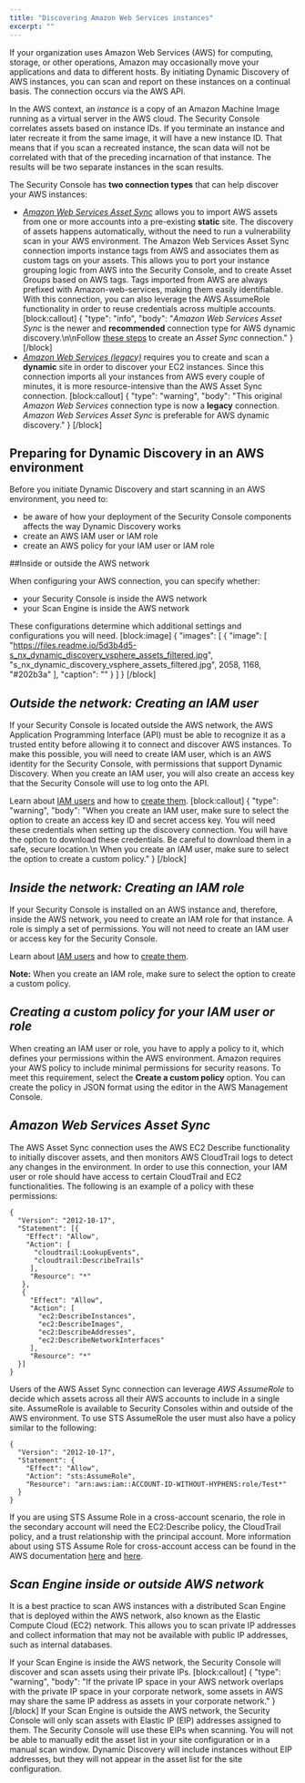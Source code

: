 ```yaml
---
title: "Discovering Amazon Web Services instances"
excerpt: ""
---
```

If your organization uses Amazon Web Services (AWS) for computing, storage, or other operations, Amazon may occasionally move your applications and data to different hosts. By initiating Dynamic Discovery of AWS instances, you can scan and report on these instances on a continual basis. The connection occurs via the AWS API.

In the AWS context, an *instance* is a copy of an Amazon Machine Image running as a virtual server in the AWS cloud. The Security Console correlates assets based on instance IDs. If you terminate an instance and later recreate it from the same image, it will have a new instance ID. That means that if you scan a recreated instance, the scan data will not be correlated with that of the preceding incarnation of that instance. The results will be two separate instances in the scan results.

The Security Console has **two connection types** that can help discover your AWS instances:

* *[Amazon Web Services Asset Sync](doc:discovering-amazon-web-services-instances#section--amazon-web-services-asset-sync-)* allows you to import AWS assets from one or more accounts into a pre-existing **static** site. The discovery of assets happens automatically, without the need to run a vulnerability scan in your AWS environment. The Amazon Web Services Asset Sync connection imports instance tags from AWS and associates them as custom tags on your assets. This allows you to port your instance grouping logic from AWS into the Security Console, and to create Asset Groups based on AWS tags. Tags imported from AWS are always prefixed with Amazon-web-services, making them easily identifiable.
With this connection, you can also leverage the AWS AssumeRole functionality in order to reuse credentials across multiple accounts.
[block:callout]
{
  "type": "info",
  "body": "_Amazon Web Services Asset Sync_ is the newer and **recommended** connection type for AWS dynamic discovery.\n\nFollow [these steps](doc:creating-and-managing-dynamic-discovery-connections#section-adding-an-amazon-web-services-asset-sync-connection) to create an _Asset Sync_ connection."
}
[/block]
* *[Amazon Web Services (legacy)](doc:amazon-web-services#section-aws-legacy-connection)* requires you to create and scan a **dynamic** site in order to discover your EC2 instances. Since this connection imports all your instances from AWS every couple of minutes, it is more resource-intensive than the AWS Asset Sync connection.
[block:callout]
{
  "type": "warning",
  "body": "This original _Amazon Web Services_ connection type is now a **legacy** connection.  _Amazon Web Services Asset Sync_ is preferable for AWS dynamic discovery."
}
[/block]
## Preparing for Dynamic Discovery in an AWS environment

Before you initiate Dynamic Discovery and start scanning in an AWS environment, you need to:

* be aware of how your deployment of the Security Console components affects the way Dynamic Discovery works
* create an AWS IAM user or IAM role
* create an AWS policy for your IAM user or IAM role

##Inside or outside the AWS network

When configuring your AWS connection, you can specify whether:

* your Security Console is inside the AWS network
* your Scan Engine is inside the AWS network

These configurations determine which additional settings and configurations you will need.
[block:image]
{
  "images": [
    {
      "image": [
        "https://files.readme.io/5d3b4d5-s_nx_dynamic_discovery_vsphere_assets_filtered.jpg",
        "s_nx_dynamic_discovery_vsphere_assets_filtered.jpg",
        2058,
        1168,
        "#202b3a"
      ],
      "caption": ""
    }
  ]
}
[/block]
## *Outside the network: Creating an IAM user*

If your Security Console is located outside the AWS network, the AWS Application Programming Interface (API) must be able to recognize it as a trusted entity before allowing it to connect and discover AWS instances. To make this possible, you will need to create IAM user, which is an AWS identity for the Security Console, with permissions that support Dynamic Discovery. When you create an IAM user, you will also create an access key that the Security Console will use to log onto the API.


Learn about [IAM users](http://docs.aws.amazon.com/IAM/latest/UserGuide/id.html) and how to [create them](http://docs.aws.amazon.com/IAM/latest/UserGuide/id_users_create.html).
[block:callout]
{
  "type": "warning",
  "body": "When you create an IAM user, make sure to select the option to create an access key ID and secret access key. You will need these credentials when setting up the discovery connection. You will have the option to download these credentials. Be careful to download them in a safe, secure location.\n When you create an IAM user, make sure to select the option to create a custom policy."
}
[/block]
## *Inside the network: Creating an IAM role*

If your Security Console is installed on an AWS instance and, therefore, inside the AWS network, you need to create an IAM role for that instance. A role is simply a set of permissions. You will not need to create an IAM user or access key for the Security Console.

Learn about [IAM users](http://docs.aws.amazon.com/IAM/latest/UserGuide/id.html) and how to [create them](http://docs.aws.amazon.com/IAM/latest/UserGuide/id_users_create.html).

**Note:** When you create an IAM role, make sure to select the option to create a custom policy.

## *Creating a custom policy for your IAM user or role*
When creating an IAM user or role, you have to apply a policy to it, which defines your permissions within the AWS environment. Amazon requires your AWS policy to include minimal permissions for security reasons. To meet this requirement, select the **Create a custom policy** option.
You can create the policy in JSON format using the editor in the AWS Management Console. 

## *Amazon Web Services Asset Sync*
The AWS Asset Sync connection uses the AWS EC2 Describe functionality to initially discover assets, and then monitors AWS CloudTrail logs to detect any changes in the environment. In order to use this connection, your IAM user or role should have access to certain CloudTrail and EC2 functionalities. The following is an example of a policy with these permissions:
```
{
  "Version": "2012-10-17",
  "Statement": [{
    "Effect": "Allow",
    "Action": [
      "cloudtrail:LookupEvents",
      "cloudtrail:DescribeTrails"
     ],
     "Resource": "*"
   },
   {
     "Effect": "Allow",
     "Action": [
       "ec2:DescribeInstances",
       "ec2:DescribeImages",
       "ec2:DescribeAddresses",
       "ec2:DescribeNetworkInterfaces"
     ],
     "Resource": "*"
  }]
}
```
Users of the AWS Asset Sync connection can leverage *AWS AssumeRole* to decide which assets across all their AWS accounts to include in a single site. AssumeRole is available to Security Consoles within and outside of the AWS environment. To use STS AssumeRole the user must also have a policy similar to the following:
```
{
  "Version": "2012-10-17",
  "Statement": {
    "Effect": "Allow",
    "Action": "sts:AssumeRole",
    "Resource": "arn:aws:iam::ACCOUNT-ID-WITHOUT-HYPHENS:role/Test*"
  }
}
```
If you are using STS Assume Role in a cross-account scenario, the role in the secondary account will need the EC2:Describe policy, the CloudTrail policy, and a trust relationship with the principal account. More information about using STS Assume Role for cross-account access can be found in the AWS documentation [here](http://docs.aws.amazon.com/IAM/latest/UserGuide/id_roles_use_permissions-to-switch.html) and [here](http://docs.aws.amazon.com/IAM/latest/UserGuide/id_roles_common-scenarios_aws-accounts.html).

## *Scan Engine inside or outside AWS network*

It is a best practice to scan AWS instances with a distributed Scan Engine that is deployed within the AWS network, also known as the Elastic Compute Cloud (EC2) network. This allows you to scan private IP addresses and collect information that may not be available with public IP addresses, such as internal databases.

If your Scan Engine is inside the AWS network, the Security Console will discover and scan assets using their private IPs.
[block:callout]
{
  "type": "warning",
  "body": "If the private IP space in your AWS network overlaps with the private IP space in your corporate network, some assets in AWS may share the same IP address as assets in your corporate network."
}
[/block]
If your Scan Engine is outside the AWS network, the Security Console will only scan assets with Elastic IP (EIP) addresses assigned to them. The Security Console will use these EIPs when scanning. You will not be able to manually edit the asset list in your site configuration or in a manual scan window. Dynamic Discovery will include instances without EIP addresses, but they will not appear in the asset list for the site configuration.